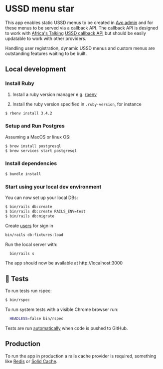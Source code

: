 # USSD menu star

This app enables static USSD menus to be created in [Avo admin](https://avohq.io/) and for these menus to be served via a callback API. The callback API is designed to work with [Africa's Talking](https://africastalking.com/ussd) [USSD callback API](https://developers.africastalking.com/docs/ussd/handle_sessions) but should be easily updatable to work with other providers.

Handling user registration, dynamic USSD menus and custom menus are outstanding features waiting to be built.

## Local development

### Install Ruby

1. Install a ruby version manager e.g. [rbenv](https://github.com/rbenv/rbenv)

2. Install the ruby version specified in `.ruby-version`, for instance

```bash
$ rbenv install 3.4.2
```

### Setup and Run Postgres

Assuming a MacOS or linux OS:
```bash
$ brew install postgresql
$ brew services start postgresql
```

### Install dependencies

```bash
$ bundle install
```

### Start using your local dev environment

You can now set up your local DBs:

```bash
$ bin/rails db:create
$ bin/rails db:create RAILS_ENV=test
$ bin/rails db:migrate
```

Create [users](test/fixtures/user.yml) for sign in
```bash
bin/rails db:fixtures:load
```

Run the local server with:

```bash
  bin/rails s
```

The app should now be available at http://localhost:3000

## 💯 Tests

To run tests run rspec:

```bash
$ bin/rspec
```

To run system tests with a visible Chrome browser run:

```bash
  HEADLESS=false bin/rspec
```

Tests are run [automatically](.github/workflows/ci.yml) when code is pushed to GitHub.

## Production

To run the app in production a rails cache provider is required, something like [Redis](https://github.com/redis/redis-rb?tab=readme-ov-file#redis-rb--) or [Solid Cache](https://github.com/rails/solid_cache?tab=readme-ov-file#solid-cache).
